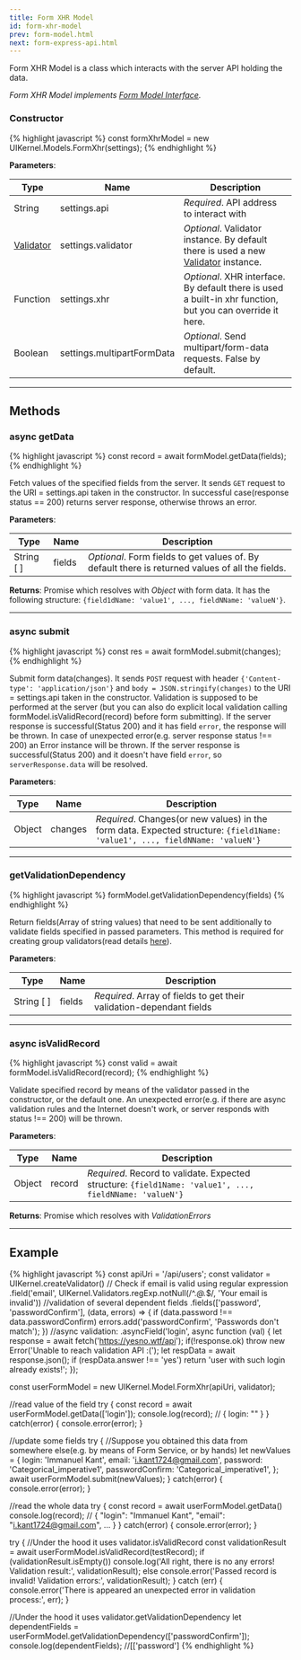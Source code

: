 ```yaml
---
title: Form XHR Model
id: form-xhr-model
prev: form-model.html
next: form-express-api.html
---
```


Form XHR Model is a class which interacts with the server API holding the data.

*Form XHR Model implements [Form Model Interface](/docs/form-interface.html).*

### Constructor

{% highlight javascript %}
  const formXhrModel = new UIKernel.Models.FormXhr(settings);
{% endhighlight %}

**Parameters**:

| Type                              | Name                       | Description                   |
|-----------------------------------|----------------------------|-------------------------------|
| String                            | settings.api               | *Required*. API address to interact with  |
| [Validator](/docs/validator.html) | settings.validator         | *Optional*. Validator instance. By default there is used a new [Validator](/docs/validator.html) instance. |
| Function                          | settings.xhr               | *Optional*. XHR interface. By default there is used a built-in xhr function, but you can override it here. |
| Boolean                           | settings.multipartFormData | *Optional*. Send multipart/form-data requests. False by default. |

____

## Methods

### async getData

{% highlight javascript %}
  const record = await formModel.getData(fields);
{% endhighlight %}

Fetch values of the specified fields from the server.
It sends `GET` request to the URI = settings.api taken in the constructor.
In successful case(response status == 200) returns server response, otherwise throws an error.

**Parameters**:

| Type         | Name        | Description                                                                                    |
|--------------|-------------|------------------------------------------------------------------------------------------------|
| String [ ]   | fields      | *Optional*. Form fields to get values of. By default there is returned values of all the fields.   |

**Returns**: Promise which resolves with *Object* with form data. It has the following structure: `{field1dName: 'value1', ..., fieldNName: 'valueN'}`.

----

### async submit

{% highlight javascript %}
 const res = await formModel.submit(changes);
{% endhighlight %}

Submit form data(changes).
It sends `POST` request with header `{'Content-type': 'application/json'}` and `body = JSON.stringify(changes)`
to the URI = settings.api taken in the constructor.
Validation is supposed to be performed at the server
(but you can also do explicit local validation calling formModel.isValidRecord(record) before form submitting).
If the server response is successful(Status 200) and it has field `error`, the response will be thrown.
In case of unexpected error(e.g. server response status !== 200) an Error instance will be thrown.
If the server response is successful(Status 200) and it doesn't have field `error`,
so `serverResponse.data` will be resolved.

**Parameters**:

| Type       | Name    | Description                                                                                                      |
|------------|---------|------------------------------------------------------------------------------------------------------------------|
| Object     | changes | *Required*. Changes(or new values) in the form data. Expected structure: `{field1Name: 'value1', ..., fieldNName: 'valueN'}` |                                                             |

----

### getValidationDependency

{% highlight javascript %}
  formModel.getValidationDependency(fields)
{% endhighlight %}

Return fields(Array of string values) that need to be sent additionally to validate fields specified in passed parameters.
This method is required for creating group validators\(read details [here](/validator.html)\).

**Parameters**:

| Type                                                  | Name    | Description                                                           |
|-------------------------------------------------------|---------|-----------------------------------------------------------------------|
| <span style="white-space:nowrap;"> String [ ] </span> | fields  | *Required*. Array of fields to get their validation-dependant fields  |

----

### async isValidRecord

{% highlight javascript %}
  const valid = await formModel.isValidRecord(record);
{% endhighlight %}

Validate specified record by means of the validator passed in the constructor, or the default one.
An unexpected error(e.g. if there are async validation rules and the Internet doesn't work, or server responds with status !== 200) will be thrown.

**Parameters**:

| Type       | Name    | Description                                                                                                      |
|------------|---------|------------------------------------------------------------------------------------------------------------------|
| Object     | record  | *Required*. Record to validate. Expected structure: `{field1Name: 'value1', ..., fieldNName: 'valueN'}`      |

**Returns**: Promise which resolves with *ValidationErrors*

---

## Example
{% highlight javascript %}
  const apiUri = '/api/users';
  const validator = UIKernel.createValidator()
    // Check if email is valid using regular expression
    .field('email', UIKernel.Validators.regExp.notNull(/^.*@.*$/, 'Your email is invalid'))
    //validation of several dependent fields
    .fields(['password', 'passwordConfirm'], (data, errors) => {
      if (data.password !== data.passwordConfirm)
        errors.add('passwordConfirm', 'Passwords don\'t match');
    })
    //async validation:
    .asyncField('login', async function (val) {
       let response = await fetch('https://yesno.wtf/api');
       if(!response.ok)
         throw new Error('Unable to reach validation API :(');
       let respData = await response.json();
       if (respData.answer !== 'yes')
         return 'user with such login already exists!';
    });

  const userFormModel = new UIKernel.Model.FormXhr(apiUri, validator);

  //read value of the field
  try {
    const record = await userFormModel.getData(['login']);
    console.log(record);   // { login: "" }
  } catch(error) {
    console.error(error);
  }

  //update some fields
  try {
    //Suppose you obtained this data from somewhere else(e.g. by means of Form Service, or by hands)
    let newValues = {
      login: 'Immanuel Kant',
      email: 'i.kant1724@gmail.com',
      password: 'Categorical_imperative1',
      passwordConfirm: 'Categorical_imperative1',
    };
    await userFormModel.submit(newValues);
  } catch(error) {
    console.error(error);
  }

  //read the whole data
  try {
    const record = await userFormModel.getData()
    console.log(record);   // { "login": "Immanuel Kant", "email": "i.kant1724@gmail.com", ... }
  } catch(error) {
    console.error(error);
  }

  try {
    //Under the hood it uses validator.isValidRecord
    const validationResult = await userFormModel.isValidRecord(testRecord);
    if (validationResult.isEmpty())
      console.log('All right, there is no any errors! Validation result:', validationResult);
    else
      console.error('Passed record is invalid! Validation errors:', validationResult);
  } catch (err) {
    console.error('There is appeared an unexpected error in validation process:', err);
  }

  //Under the hood it uses validator.getValidationDependency
  let dependentFields = userFormModel.getValidationDependency(['passwordConfirm']);
  console.log(dependentFields);  //[['password']
{% endhighlight %}
